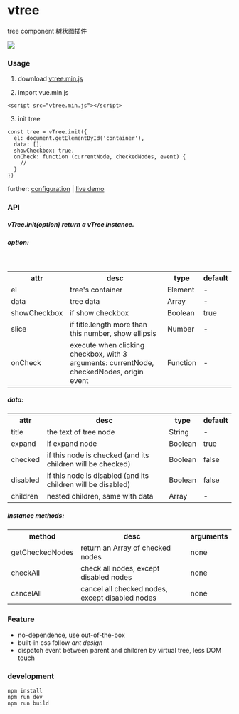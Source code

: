 # vtree
tree component  树状图插件

[![](http://ooqymz3vm.bkt.clouddn.com/tree.png)](https://yeild.github.io/vtree/demo.html)

### Usage

1. download [vtree.min.js](https://raw.githubusercontent.com/yeild/vtree/master/dist/vtree.min.js)

2.  import vue.min.js
```
<script src="vtree.min.js"></script>
```

3. init tree
```
const tree = vTree.init({
  el: document.getElementById('container'),
  data: [],
  showCheckbox: true,
  onCheck: function (currentNode, checkedNodes, event) {
    //
  }
})
```
further: [configuration](https://github.com/yeild/vtree/blob/master/demo.html#L43) |
[live demo](https://yeild.github.io/vtree/demo.html)

### API

##### vTree.init(option) return a vTree instance.
##### option:
<table>
    <tr>
        <th>attr</th>
        <th>desc</th>
        <th>type</th>
        <th>default</th>
    </tr>
    <tr>
        <td>el</td>
        <td>tree's container</td>
        <td>Element</td>
        <td> - </td>
    </tr>
    <tr>
        <td>data</td>
        <td>tree data</td>
        <td>Array</td>
        <td> - </td>
    </tr>
    <tr>
        <td>showCheckbox</td>
        <td>if show checkbox</td>
        <td>Boolean</td>
        <td>true</td>
    </tr>
    <tr>
        <td>slice</td>
        <td>if title.length more than this number, show ellipsis</td>
        <td>Number</td>
        <td> - </td>
    </tr>
    <tr>
        <td>onCheck</td>
        <td>execute when clicking checkbox, with 3 arguments: currentNode, checkedNodes, origin event</td>
        <td>Function</td>
        <td> - </td>
    </tr>
</table>

##### data:
<table>
    <tr>
        <th>attr</th>
        <th>desc</th>
        <th>type</th>
        <th>default</th>
    </tr>
    <tr>
        <td>title</td>
        <td>the text of tree node</td>
        <td>String</td>
        <td> - </td>
    </tr>
    <tr>
        <td>expand</td>
        <td>if expand node</td>
        <td>Boolean</td>
        <td>true</td>
    </tr>
    <tr>
        <td>checked</td>
        <td>if this node is checked (and its children will be checked)</td>
        <td>Boolean</td>
        <td>false</td>
    </tr>
    <tr>
        <td>disabled</td>
        <td>if this node is disabled (and its children will be disabled)</td>
        <td>Boolean</td>
        <td>false</td>
    <tr>
        <td>children</td>
        <td>nested children, same with data</td>
        <td>Array</td>
        <td> - </td>
    </tr>
</table>

##### instance methods:
<table>
    <tr>
        <th>method</th>
        <th>desc</th>
        <th>arguments</th>
    </tr>
    <tr>
        <td>getCheckedNodes</td>
        <td>return an Array of checked nodes</td>
        <td>none</td>
    </tr>
    <tr>
        <td>checkAll</td>
        <td>check all nodes, except disabled nodes</td>
        <td>none</td>
    </tr>
    <tr>
        <td>cancelAll</td>
        <td>cancel all checked nodes, except disabled nodes</td>
        <td>none</td>
    </tr>
</table>

### Feature
* no-dependence, use out-of-the-box
* built-in css follow *ant design*
* dispatch event between parent and children by virtual tree,  less DOM touch

### development
```
npm install
npm run dev
npm run build
```

